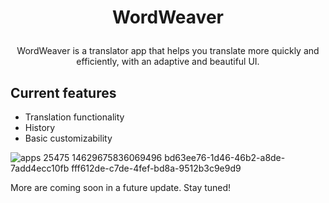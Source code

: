 # <p align="center">WordWeaver</p>

<p align="center">WordWeaver is a translator app that helps you translate more quickly and efficiently, with an adaptive and beautiful UI.</p>

## Current features

- Translation functionality
- History
- Basic customizability

![apps 25475 14629675836069496 bd63ee76-1d46-46b2-a8de-7add4ecc10fb fff612de-c7de-4fef-bd8a-9512b3c9e9d9](https://github.com/itsWindows11/WordWeaver/assets/81253203/621e364c-3f31-42ab-a43e-feb776b433f8)

More are coming soon in a future update. Stay tuned!
